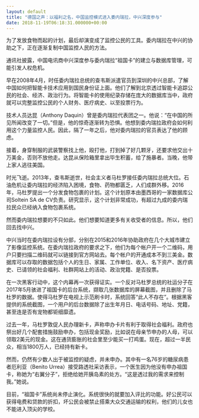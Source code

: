 ```yaml
---
layout: default
title: "德国之声：以福利之名，中国监控模式进入委内瑞拉，中兴深度参与"
date: 2018-11-19T06:18:31.000000+00:00
---
```


为了发放食物而起的计划，最后却演变成了监控公民的工具。委内瑞拉在中兴的协助之下，正在逐渐复制中国监控人民的方法。

通讯社披露，中国电讯商中兴深度参与委内瑞拉“祖国卡”的建立与数据库管理，可能引发人权危机。

早在2008年4月，时任委内瑞拉总统的查韦斯派遣官员到深圳的中兴总部，了解中国如何把智能卡技术应用到国民身份证上面。他们了解到北京透过智能卡追踪公民的社会、经济、政治行为。将智能卡的使用纪录存储在庞大的数据库当中，政府就可以完整监控公民的个人财务、医疗病史、以至投票行为。

技术人员达昆（Anthony Daquin）曾是委内瑞拉代表团之一。他说：“在中国的所见所闻改变了一切。”但是，他的惊奇逐渐转为恐惧。他想到委内瑞拉政府会如何利用这个力量监控人民。因此，隔了一年之后，他对委内瑞拉的官员表达了他的顾虑。

接着，身穿制服的武装警察找上他，殴打他，打到掉了好几颗牙，还要求他交出十万美金，否则不放他走。达昆从保险箱里拿出毕生积蓄，给了施暴者。当晚，他带上家人逃往美国。

时光飞逝。2013年，查韦斯逝世，社会主义者马杜罗接任委内瑞拉总统大位。石油危机让委内瑞拉的经济陷入困境，食物、药物都匮乏，人们成群外移。2016年，马杜罗提出一个分发食物包裹的计划。这个计划原本由墨西哥的一家数据库公司Soltein SA de CV负责。研究显示，这个计划非常成功，有超过九成的委内瑞拉民众已经纳入食物包裹系统。

然而委内瑞拉想要的不只如此。他们想要知道更多有关收受者的信息。所以，他们回去找中兴。

中兴当时在委内瑞拉设有分部，分别在2015和2016年协助政府在几个大城市建立了影像监控系统。在委内瑞拉政府的要求之下，他们为每个帐户开一个二维码，用户只要扫描二维码就可以链接到官方网站去。每个帐户的开通成本不到三美金。数据库可以存取的数据包括个人的生日、家属、工作单位、收入、名下资产、医疗病史、已请领的社会福利、社群网站上的活动、政治党籍、是否投票。

在一次黑客行动中，这个内幕再一次获得证实。一个反对马杜罗总统的社运分子在2017年5月骇进了祖国卡的后台系统，撷取几张数据库的屏幕截图，并且删除了马杜罗的数据。使得马杜罗在电视上示范刷卡时，系统回答“此人不存在”。根据黑客提供的系统截图，一个用户的后台数据除了出生年月日、电话号码、地址、党籍，甚至连是否有宠物都钜细靡遗。

过去一年，马杜罗敦促人民办理新卡，声称申办卡片有利于取得社会福利。政府也祭出好几个配套措施鼓励申办，包括现金奖励，比如说在母亲节申办的人母，可以领取2美元的现金。这在通货膨胀的社会里至少能买一打鸡蛋。现在，超过一半民众，相当1800万人，已经持有新卡。

然而，仍然有少数人出于被监控的疑虑，并未申办。其中有一名76岁的糖尿病患者厄利亚（Benito Urrea）接受路透社采访表示，一个医生因为他没有申办祖国卡，称她为“右翼分子”，拒绝给她开胰岛素的处方。“这是透过我的需求来控制我。”她说。

目前，“祖国卡”系统尚未停止演化。系统很快的就要加入评比的功能。好公民可以获得电费和贷款的折扣，坏公民会被禁止搭乘大众交通运输的权利，他们的儿女也不能进入顶尖的学校。

